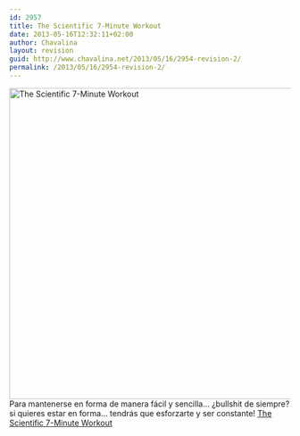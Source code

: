 ```yaml
---
id: 2957
title: The Scientific 7-Minute Workout
date: 2013-05-16T12:32:11+02:00
author: Chavalina
layout: revision
guid: http://www.chavalina.net/2013/05/16/2954-revision-2/
permalink: /2013/05/16/2954-revision-2/
---
```

<a href="http://well.blogs.nytimes.com/2013/05/09/the-scientific-7-minute-workout/" target="_blank"><img src="http://www.chavalina.net/imagenes/2013/05/12well_physed-tmagArticle.jpg" alt="The Scientific 7-Minute Workout" width="592" height="557" class="aligncenter size-full wp-image-2955" srcset="http://www.chavalina.net/imagenes/2013/05/12well_physed-tmagArticle.jpg 592w, http://www.chavalina.net/imagenes/2013/05/12well_physed-tmagArticle-300x282.jpg 300w" sizes="(max-width: 592px) 100vw, 592px" /></a>  
Para mantenerse en forma de manera fácil y sencilla&#8230; ¿bullshit de siempre? si quieres estar en forma&#8230; tendrás que esforzarte y ser constante! <a href="http://well.blogs.nytimes.com/2013/05/09/the-scientific-7-minute-workout/" target="_blank">The Scientific 7-Minute Workout</a>